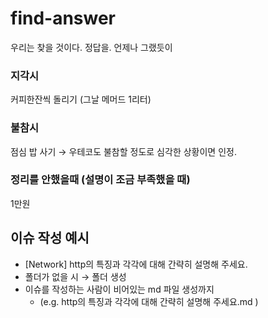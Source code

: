 # find-answer
우리는 찾을 것이다. 정답을. 언제나 그랬듯이

### **지각시**
커피한잔씩 돌리기 (그날 메머드 1리터)

### **불참시**
점심 밥 사기 → 우테코도 불참할 정도로 심각한 상황이면 인정.

### **정리를 안했을때 (설명이 조금 부족했을 때)**
1만원 

## **이슈 작성 예시**
- [Network] http의 특징과 각각에 대해 간략히 설명해 주세요.
- 폴더가 없을 시  → 폴더 생성
- 이슈를 작성하는 사람이 비어있는 md 파일 생성까지
    - (e.g. http의 특징과 각각에 대해 간략히 설명해 주세요.md )
